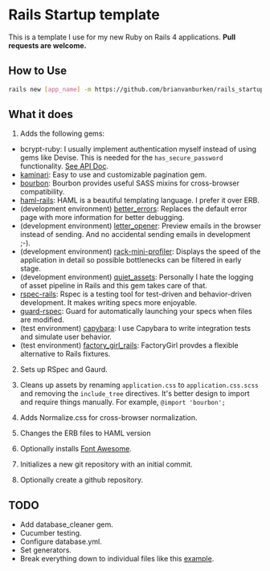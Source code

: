 # Rails Startup template

This is a template I use for my new Ruby on Rails 4 applications. **Pull requests are welcome.**

## How to Use

```bash
rails new [app_name] -m https://github.com/brianvanburken/rails_startup_template/template.rb
```

## What it does

1. Adds the following gems:
  - bcrypt-ruby: I usually implement authentication myself instead of using gems like Devise. This is needed for the `has_secure_password` functionality. [See API Doc](http://api.rubyonrails.org/classes/ActiveModel/SecurePassword/ClassMethods.html).
  - [kaminari](https://github.com/amatsuda/kaminari): Easy to use and customizable pagination gem.
  - [bourbon](http://bourbon.io/): Bourbon provides useful SASS mixins for cross-browser compatibility.
  - [haml-rails](http://haml.info): HAML is a beautiful templating language. I prefer it over ERB.
  - (development environment) [better_errors](https://github.com/charliesome/better_errors): Replaces the default error page with more information for better debugging.
  - (development environment) [letter_opener](https://github.com/ryanb/letter_opener): Preview emails in the browser instead of sending. And no accidental sending emails in development ;-).
  - (development environment) [rack-mini-profiler](https://github.com/SamSaffron/MiniProfiler/tree/master/Ruby): Displays the speed of the application in detail so possible bottlenecks can be filtered in early stage.
  - (development environment) [quiet_assets](https://github.com/evrone/quiet_assets): Personally I hate the logging of asset pipeline in Rails and this gem takes care of that.
  - [rspec-rails](https://github.com/rspec/rspec-rails): Rspec is a testing tool for test-driven and behavior-driven development. It makes writing specs more enjoyable.
  - [guard-rspec](https://github.com/guard/guard-rspec): Guard for automatically launching your specs when files are modified.
  - (test environment) [capybara](https://github.com/jnicklas/capybara): I use Capybara to write integration tests and simulate user behavior.
  - (test environment) [factory_girl_rails](https://github.com/thoughtbot/factory_girl): FactoryGirl provdes a flexible alternative to Rails fixtures.

2. Sets up RSpec and Gaurd.

3. Cleans up assets by renaming `application.css` to `application.css.scss` and removing the `include_tree` directives. It's better design to import and require things manually. For example, `@import 'bourbon';`

4. Adds Normalize.css for cross-browser normalization.

5. Changes the ERB files to HAML version

6. Optionally installs [Font Awesome](http://fortawesome.github.io/Font-Awesome/).

7. Initializes a new git repository with an initial commit.

8. Optionally create a github repository.

## TODO

- Add database_cleaner gem.
- Cucumber testing.
- Configure database.yml.
- Set generators.
- Break everything down to individual files like this [example](https://github.com/perfectline/template-bucket).
